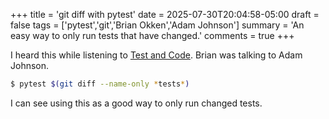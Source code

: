 +++
title = 'git diff with pytest'
date = 2025-07-30T20:04:58-05:00
draft = false
tags = ['pytest','git','Brian Okken','Adam Johnson']
summary = 'An easy way to only run tests that have changed.'
comments = true
+++

I heard this while listening to
[Test and Code](https://testandcode.com/episodes/git-tips-for-testing/transcript).
Brian was talking to Adam Johnson.

```bash
$ pytest $(git diff --name-only *tests*)
```

I can see using this as a good way to only run changed tests.

